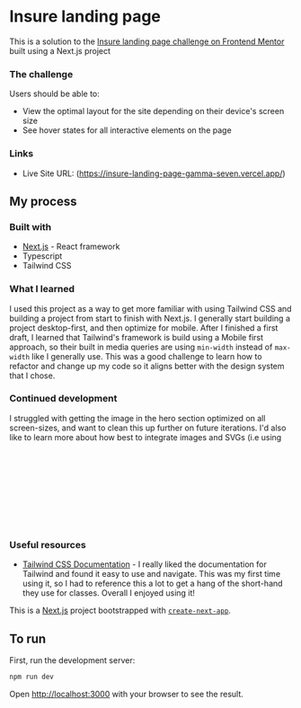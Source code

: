 # Insure landing page

This is a solution to the [Insure landing page challenge on Frontend Mentor](https://www.frontendmentor.io/challenges/insure-landing-page-uTU68JV8) built using a Next.js project

### The challenge

Users should be able to:

- View the optimal layout for the site depending on their device's screen size
- See hover states for all interactive elements on the page

### Links

- Live Site URL: (https://insure-landing-page-gamma-seven.vercel.app/)

## My process

### Built with

- [Next.js](https://nextjs.org/) - React framework
- Typescript
- Tailwind CSS

### What I learned

I used this project as a way to get more familiar with using Tailwind CSS and building a project from start to finish with Next.js. I generally start building a project desktop-first, and then optimize for mobile. After I finished a first draft, I learned that Tailwind's framework is build using a Mobile first approach, so their built in media queries are using `min-width` instead of `max-width` like I generally use. This was a good challenge to learn how to refactor and change up my code so it aligns better with the design system that I chose.

### Continued development

I struggled with getting the image in the hero section optimized on all screen-sizes, and want to clean this up further on future iterations. I'd also like to learn more about how best to integrate images and SVGs (i.e using <svg> directly, or instead importing the image from a folder)

### Useful resources

- [Tailwind CSS Documentation](https://tailwindcss.com/docs/installation) - I really liked the documentation for Tailwind and found it easy to use and navigate. This was my first time using it, so I had to reference this a lot to get a hang of the short-hand they use for classes. Overall I enjoyed using it!

This is a [Next.js](https://nextjs.org/) project bootstrapped with [`create-next-app`](https://github.com/vercel/next.js/tree/canary/packages/create-next-app).

## To run

First, run the development server:

```bash
npm run dev
```

Open [http://localhost:3000](http://localhost:3000) with your browser to see the result.
